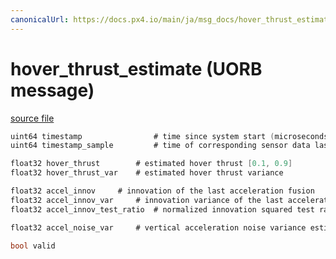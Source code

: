 ```yaml
---
canonicalUrl: https://docs.px4.io/main/ja/msg_docs/hover_thrust_estimate
---
```


# hover_thrust_estimate (UORB message)



[source file](https://github.com/PX4/PX4-Autopilot/blob/release/1.13/msg/hover_thrust_estimate.msg)

```c
uint64 timestamp                # time since system start (microseconds)
uint64 timestamp_sample         # time of corresponding sensor data last used for this estimate

float32 hover_thrust        # estimated hover thrust [0.1, 0.9]
float32 hover_thrust_var    # estimated hover thrust variance

float32 accel_innov     # innovation of the last acceleration fusion
float32 accel_innov_var     # innovation variance of the last acceleration fusion
float32 accel_innov_test_ratio  # normalized innovation squared test ratio

float32 accel_noise_var     # vertical acceleration noise variance estimated form innovation residual

bool valid

```
